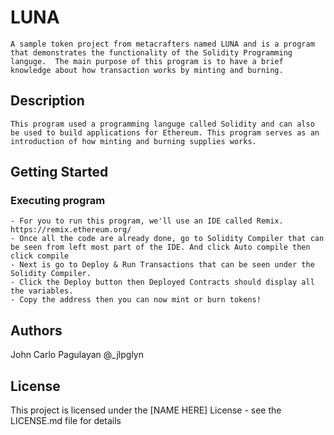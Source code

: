 # LUNA

    A sample token project from metacrafters named LUNA and is a program that demonstrates the functionality of the Solidity Programming languge.  The main purpose of this program is to have a brief knowledge about how transaction works by minting and burning.

## Description

    This program used a programming languge called Solidity and can also be used to build applications for Ethereum. This program serves as an introduction of how minting and burning supplies works.

## Getting Started


### Executing program

    - For you to run this program, we'll use an IDE called Remix. https://remix.ethereum.org/ 
    - Once all the code are already done, go to Solidity Compiler that can be seen from left most part of the IDE. And click Auto compile then click compile
    - Next is go to Deploy & Run Transactions that can be seen under the Solidity Compiler.
    - Click the Deploy button then Deployed Contracts should display all the variables.
    - Copy the address then you can now mint or burn tokens!


## Authors

John Carlo Pagulayan
@_jlpglyn

## License

This project is licensed under the [NAME HERE] License - see the LICENSE.md file for details

